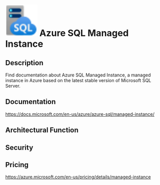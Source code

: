 # <img src ="../img/Azure SQL Managed Instance.svg" width=100 /> Azure SQL Managed Instance                 



## Description										
Find documentation about Azure SQL Managed Instance, a managed instance in Azure based on the latest stable version of Microsoft SQL Server.





## Documentation
https://docs.microsoft.com/en-us/azure/azure-sql/managed-instance/



## Architectural Function




## Security




## Pricing
https://azure.microsoft.com/en-us/pricing/details/managed-instance



